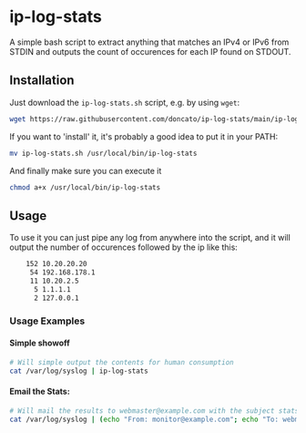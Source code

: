 # ip-log-stats
A simple bash script to extract anything that matches an IPv4 or IPv6 from STDIN and outputs the count of occurences for each IP found on STDOUT.

## Installation
Just download the `ip-log-stats.sh` script, e.g. by using `wget`:

```sh
wget https://raw.githubusercontent.com/doncato/ip-log-stats/main/ip-log-stats.sh
```

If you want to 'install' it, it's probably a good idea to put it in your PATH:

```sh
mv ip-log-stats.sh /usr/local/bin/ip-log-stats
```

And finally make sure you can execute it 
```sh
chmod a+x /usr/local/bin/ip-log-stats
```

## Usage
To use it you can just pipe any log from anywhere into the script, and it will output
the number of occurences followed by the ip like this:

```txt
    152 10.20.20.20
     54 192.168.178.1
     11 10.20.2.5
      5 1.1.1.1
      2 127.0.0.1
```

### Usage Examples
#### Simple showoff
```sh
# Will simple output the contents for human consumption
cat /var/log/syslog | ip-log-stats
```

#### Email the Stats:
```sh
# Will mail the results to webmaster@example.com with the subject stats
cat /var/log/syslog | (echo "From: monitor@example.com"; echo "To: webmaster@example.com"; echo "Subject: IP Log Stats"; echo ""; ./ip-log-stats.sh) | sendmail -F "IP Log Stats <monitor@example.com>" webmaster@example.com
```
